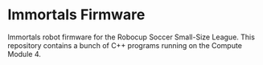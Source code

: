 # Immortals Firmware
Immortals robot firmware for the Robocup Soccer Small-Size League. This repository contains a bunch of C++ programs running on the Compute Module 4.
